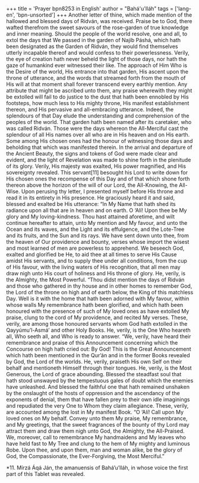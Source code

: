 +++
title = 'Prayer bpn8253 in English'
author = "Bahá'u'lláh"
tags = ['lang-en', 'bpn-unsorted']
+++
Another letter of thine, which made mention of the hallowed and blessed days of Ridván, was received. Praise be to God, there wafted therefrom the sweet savours of the rose-garden of true knowledge and inner meaning. Should the people of the world resolve, one and all, to extol the days that We passed in the garden of Najíb Páshá, which hath been designated as the Garden of Ridván, they would find themselves utterly incapable thereof and would confess to their powerlessness.
Verily, the eye of creation hath never beheld the light of those days, nor hath the gaze of humankind ever witnessed their like. The approach of Him Who is the Desire of the world, His entrance into that garden, His ascent upon the throne of utterance, and the words that streamed forth from the mouth of His will at that moment shall forever transcend every earthly mention. Any attribute that might be ascribed unto them, any praise wherewith they might be extolled will fail to do justice to the dust that hath been ennobled by His footsteps, how much less to His mighty throne, His manifest establishment thereon, and His pervasive and all-embracing utterance. Indeed, the splendours of that Day elude the understanding and comprehension of the peoples of the world.
That garden hath been named after its caretaker, who was called Ridván. Those were the days whereon the All-Merciful cast the splendour of all His names over all who are in His heaven and on His earth. Some among His chosen ones had the honour of witnessing those days and beholding that which was manifested therein. In the arrival and departure of the Ancient Beauty, the signs and tokens of God were made clear and evident, and the light of Revelation was made to shine forth in the plenitude of its glory. Verily, His majesty was exalted, His power magnified, and His sovereignty revealed.
This servant[11] besought his Lord to write down for His chosen ones the recompense of this Day and of that which shone forth thereon above the horizon of the will of our Lord, the All-Knowing, the All-Wise. Upon perusing thy letter, I presented myself before His throne and read it in its entirety in His presence. He graciously heard it and said, blessed and exalted be His utterance: “In My Name that hath shed its radiance upon all that are in heaven and on earth. O ‘Alí! Upon thee be My glory and My loving-kindness. Thou hast attained aforetime, and wilt continue hereafter to attain, unto My mention and My favour, and unto the Ocean and its waves, and the Light and its effulgence, and the Lote-Tree and its fruits, and the Sun and its rays. We have sent down unto thee, from the heaven of Our providence and bounty, verses whose import the wisest and most learned of men are powerless to apprehend. We beseech God, exalted and glorified be He, to aid thee at all times to serve His Cause amidst His servants, and to supply thee under all conditions, from the cup of His favour, with the living waters of His recognition, that all men may draw nigh unto His court of holiness and His throne of glory. He, verily, is the Almighty, the Most Powerful.
“Thou didst mention the days of Ridván and those who gathered in thy house and in other homes to remember God, the Lord of the throne on high and of earth below, the King of this matchless Day. Well is it with the home that hath been adorned with My favour, within whose walls My remembrance hath been glorified, and which hath been honoured with the presence of such of My loved ones as have extolled My praise, clung to the cord of My providence, and recited My verses. These, verily, are among those honoured servants whom God hath extolled in the Qayyúmu’l-Asmá’ and other Holy Books. He, verily, is the One Who heareth all, Who seeth all, and Who is ready to answer.
“We, verily, have heard their remembrance and praise of this Announcement concerning which the Concourse on high hath cried out: By God! This is the Great Announcement which hath been mentioned in the Qur’án and in the former Books revealed by God, the Lord of the worlds. He, verily, praiseth His own Self on their behalf and mentioneth Himself through their tongues. He, verily, is the Most Generous, the Lord of grace abounding. Blessed the steadfast soul that hath stood unswayed by the tempestuous gales of doubt which the enemies have unleashed. And blessed the faithful one that hath remained unshaken by the onslaught of the hosts of oppression and the ascendancy of the exponents of denial, them that have fallen prey to their own idle imaginings and repudiated the very One to Whom they claim allegiance. These, verily, are accounted among the lost in My manifest Book.
“O ‘Alí! Call upon My loved ones on My behalf. Convey unto them My praise, My remembrance, and My greetings, that the sweet fragrances of the bounty of thy Lord may attract them and draw them nigh unto God, the Almighty, the All-Praised. We, moreover, call to remembrance My handmaidens and My leaves who have held fast to My Tree and clung to the hem of My mighty and luminous Robe. Upon thee, and upon them, man and woman alike, be the glory of God, the Compassionate, the Ever-Forgiving, the Most Merciful.”

*11. Mírzá Áqá Ján, the amanuensis of Bahá’u’lláh, in whose voice the first part of this Tablet was revealed.
